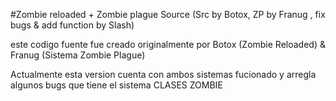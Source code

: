 #Zombie reloaded + Zombie plague Source (Src by Botox, ZP by Franug , fix bugs & add function by Slash)

este codigo fuente fue creado originalmente por Botox (Zombie Reloaded) & Franug (Sistema Zombie Plague)

Actualmente esta version cuenta con ambos sistemas fucionado y arregla algunos bugs que tiene el sistema CLASES ZOMBIE

